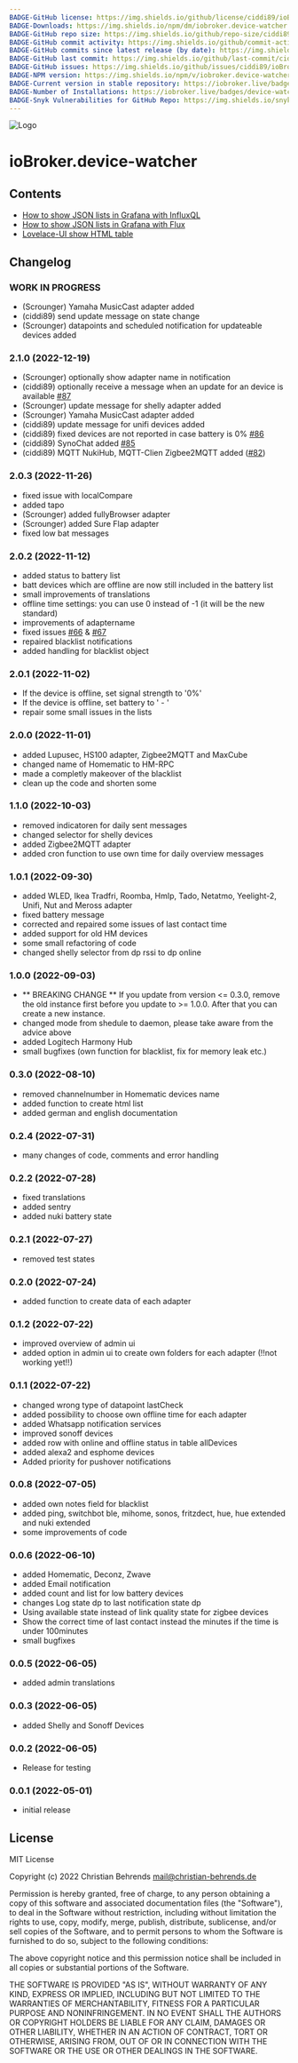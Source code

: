 ```yaml
---
BADGE-GitHub license: https://img.shields.io/github/license/ciddi89/ioBroker.device-watcher
BADGE-Downloads: https://img.shields.io/npm/dm/iobroker.device-watcher.svg
BADGE-GitHub repo size: https://img.shields.io/github/repo-size/ciddi89/ioBroker.device-watcher
BADGE-GitHub commit activity: https://img.shields.io/github/commit-activity/m/ciddi89/ioBroker.device-watcher
BADGE-GitHub commits since latest release (by date): https://img.shields.io/github/commits-since/ciddi89/ioBroker.device-watcher/latest
BADGE-GitHub last commit: https://img.shields.io/github/last-commit/ciddi89/ioBroker.device-watcher
BADGE-GitHub issues: https://img.shields.io/github/issues/ciddi89/ioBroker.device-watcher
BADGE-NPM version: https://img.shields.io/npm/v/iobroker.device-watcher.svg
BADGE-Current version in stable repository: https://iobroker.live/badges/device-watcher-stable.svg
BADGE-Number of Installations: https://iobroker.live/badges/device-watcher-installed.svg
BADGE-Snyk Vulnerabilities for GitHub Repo: https://img.shields.io/snyk/vulnerabilities/github/ciddi89/ioBroker.device-watcher
---
```

![Logo](../../admin/device-watcher.png)

# ioBroker.device-watcher

## Contents

-   [How to show JSON lists in Grafana with InfluxQL](grafana.md)
-   [How to show JSON lists in Grafana with Flux](grafana_flux.md)
-   [Lovelace-UI show HTML table](lovelace.md)

## Changelog

<!--
    Placeholder for the next version (at the beginning of the line):
    ### **WORK IN PROGRESS**
-->

### **WORK IN PROGRESS**

-   (Scrounger) Yamaha MusicCast adapter added
-   (ciddi89) send update message on state change
-   (Scrounger) datapoints and scheduled notification for updateable devices added

### 2.1.0 (2022-12-19)

-   (Scrounger) optionally show adapter name in notification
-   (ciddi89) optionally receive a message when an update for an device is available [#87](https://github.com/ciddi89/ioBroker.device-watcher/issues/87)
-   (Scrounger) update message for shelly adapter added
-   (Scrounger) Yamaha MusicCast adapter added
-   (ciddi89) update message for unifi devices added
-   (ciddi89) fixed devices are not reported in case battery is 0% [#86](https://github.com/ciddi89/ioBroker.device-watcher/issues/86)
-   (ciddi89) SynoChat added [#85](https://github.com/ciddi89/ioBroker.device-watcher/issues/85)
-   (ciddi89) MQTT NukiHub, MQTT-Clien Zigbee2MQTT added ([#82](https://github.com/ciddi89/ioBroker.device-watcher/issues/82))

### 2.0.3 (2022-11-26)

-   fixed issue with localCompare
-   added tapo
-   (Scrounger) added fullyBrowser adapter
-   (Scrounger) added Sure Flap adapter
-   fixed low bat messages

### 2.0.2 (2022-11-12)

-   added status to battery list
-   batt devices which are offline are now still included in the battery list
-   small improvements of translations
-   offline time settings: you can use 0 instead of -1 (it will be the new standard)
-   improvements of adaptername
-   fixed issues [#66](https://github.com/ciddi89/ioBroker.device-watcher/issues/66) & [#67](https://github.com/ciddi89/ioBroker.device-watcher/issues/67)
-   repaired blacklist notifications
-   added handling for blacklist object

### 2.0.1 (2022-11-02)

-   If the device is offline, set signal strength to '0%'
-   If the device is offline, set battery to ' - '
-   repair some small issues in the lists

### 2.0.0 (2022-11-01)

-   added Lupusec, HS100 adapter, Zigbee2MQTT and MaxCube
-   changed name of Homematic to HM-RPC
-   made a completly makeover of the blacklist
-   clean up the code and shorten some

### 1.1.0 (2022-10-03)

-   removed indicatoren for daily sent messages
-   changed selector for shelly devices
-   added Zigbee2MQTT adapter
-   added cron function to use own time for daily overview messages

### 1.0.1 (2022-09-30)

-   added WLED, Ikea Tradfri, Roomba, HmIp, Tado, Netatmo, Yeelight-2, Unifi, Nut and Meross adapter
-   fixed battery message
-   corrected and repaired some issues of last contact time
-   added support for old HM devices
-   some small refactoring of code
-   changed shelly selector from dp rssi to dp online

### 1.0.0 (2022-09-03)

-   ** BREAKING CHANGE ** If you update from version <= 0.3.0, remove the old instance first before you update to >= 1.0.0. After that you can create a new instance.
-   changed mode from shedule to daemon, please take aware from the advice above
-   added Logitech Harmony Hub
-   small bugfixes (own function for blacklist, fix for memory leak etc.)

### 0.3.0 (2022-08-10)

-   removed channelnumber in Homematic devices name
-   added function to create html list
-   added german and english documentation

### 0.2.4 (2022-07-31)

-   many changes of code, comments and error handling

### 0.2.2 (2022-07-28)

-   fixed translations
-   added sentry
-   added nuki battery state

### 0.2.1 (2022-07-27)

-   removed test states

### 0.2.0 (2022-07-24)

-   added function to create data of each adapter

### 0.1.2 (2022-07-22)

-   improved overview of admin ui
-   added option in admin ui to create own folders for each adapter (!!not working yet!!)

### 0.1.1 (2022-07-22)

-   changed wrong type of datapoint lastCheck
-   added possibility to choose own offline time for each adapter
-   added Whatsapp notification services
-   improved sonoff devices
-   added row with online and offline status in table allDevices
-   added alexa2 and esphome devices
-   Added priority for pushover notifications

### 0.0.8 (2022-07-05)

-   added own notes field for blacklist
-   added ping, switchbot ble, mihome, sonos, fritzdect, hue, hue extended and nuki extended
-   some improvements of code

### 0.0.6 (2022-06-10)

-   added Homematic, Deconz, Zwave
-   added Email notification
-   added count and list for low battery devices
-   changes Log state dp to last notification state dp
-   Using available state instead of link quality state for zigbee devices
-   Show the correct time of last contact instead the minutes if the time is under 100minutes
-   small bugfixes

### 0.0.5 (2022-06-05)

-   added admin translations

### 0.0.3 (2022-06-05)

-   added Shelly and Sonoff Devices

### 0.0.2 (2022-06-05)

-   Release for testing

### 0.0.1 (2022-05-01)

-   initial release

## License

MIT License

Copyright (c) 2022 Christian Behrends <mail@christian-behrends.de>

Permission is hereby granted, free of charge, to any person obtaining a copy
of this software and associated documentation files (the "Software"), to deal
in the Software without restriction, including without limitation the rights
to use, copy, modify, merge, publish, distribute, sublicense, and/or sell
copies of the Software, and to permit persons to whom the Software is
furnished to do so, subject to the following conditions:

The above copyright notice and this permission notice shall be included in all
copies or substantial portions of the Software.

THE SOFTWARE IS PROVIDED "AS IS", WITHOUT WARRANTY OF ANY KIND, EXPRESS OR
IMPLIED, INCLUDING BUT NOT LIMITED TO THE WARRANTIES OF MERCHANTABILITY,
FITNESS FOR A PARTICULAR PURPOSE AND NONINFRINGEMENT. IN NO EVENT SHALL THE
AUTHORS OR COPYRIGHT HOLDERS BE LIABLE FOR ANY CLAIM, DAMAGES OR OTHER
LIABILITY, WHETHER IN AN ACTION OF CONTRACT, TORT OR OTHERWISE, ARISING FROM,
OUT OF OR IN CONNECTION WITH THE SOFTWARE OR THE USE OR OTHER DEALINGS IN THE
SOFTWARE.